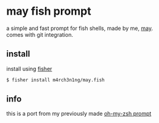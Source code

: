 # may fish prompt

a simple and fast prompt for fish shells, made by me, [may](https://github.com/m4rch3n1ng).  
comes with git integration.

## install

install using [fisher](https://github.com/jorgebucaran/fisher)

```sh
$ fisher install m4rch3n1ng/may.fish
```

## info

this is a port from my previously made [oh-my-zsh prompt](https://github.com/m4rch3n1ng/dotfiles/tree/main/arch/.oh-my-zsh/custom/themes/may.zsh-theme)
